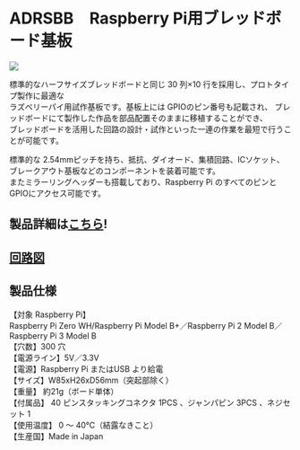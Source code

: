 # ADRSBB　Raspberry Pi用ブレッドボード基板

![](https://bit-trade-one.co.jp/wp/wp-content/uploads/2018/04/e9cc3fbcc1299f6da74afaac10357b6c.png)

標準的なハーフサイズブレッドボードと同じ 30 列×10 行を採用し、プロトタイプ製作に最適な  
ラズベリーパイ用試作基板です。基板上には GPIOのピン番号も記載され、
ブレッドボードにて製作した作品を部品配置そのままに移植することができ、  
ブレッドボードを活用した回路の設計・試作といった一連の作業を最短で行うことが可能です。  

標準的な 2.54mmピッチを持ち、抵抗、ダイオード、集積回路、ICソケット、  
ブレークアウト基板などのコンポーネントを装着可能です。  
またミラーリングヘッダーも搭載しており、Raspberry Pi のすべてのピンとGPIOにアクセス可能です。  

## 製品詳細は[こちら](https://bit-trade-one.co.jp/product/module/adrsbb/)!

## [回路図](https://github.com/bit-trade-one/ADRSBB-RaspberryPi-breadboard/blob/master/Schematics/raspi_bb_v2_schematics.pdf)

## 製品仕様

【対象 Raspberry Pi】  
Raspberry Pi Zero WH/Raspberry Pi Model B+／Raspberry Pi 2 Model B／Raspberry Pi 3 Model B  
【穴数】300 穴  
【電源ライン】5V／3.3V  
【電源】Raspberry Pi またはUSB より給電  
【サイズ】W85xH26xD56mm（突起部除く）  
【重量】 約21g（ボード単体）  
【付属品】 40 ピンスタッキングコネクタ 1PCS 、ジャンパピン 3PCS 、ネジセット 1  
【使用温度】 0 ～ 40℃（結露なきこと）  
【生産国】Made in Japan  
